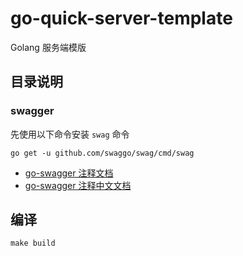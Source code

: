 # go-quick-server-template
Golang 服务端模版

## 目录说明

### swagger 

先使用以下命令安装 `swag` 命令

```shell
go get -u github.com/swaggo/swag/cmd/swag
```

- [go-swagger 注释文档](https://swaggo.github.io/swaggo.io/declarative_comments_format/api_operation.html)
- [go-swagger 注释中文文档](https://github.com/swaggo/swag/blob/master/README_zh-CN.md)

## 编译

```shell
make build

```

